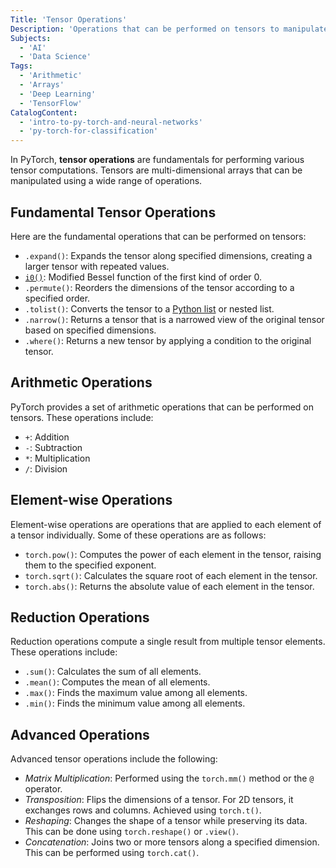 ```yaml
---
Title: 'Tensor Operations'
Description: 'Operations that can be performed on tensors to manipulate and transform their values.'
Subjects:
  - 'AI'
  - 'Data Science'
Tags:
  - 'Arithmetic'
  - 'Arrays'
  - 'Deep Learning'
  - 'TensorFlow'
CatalogContent:
  - 'intro-to-py-torch-and-neural-networks'
  - 'py-torch-for-classification'
---
```


In PyTorch, **tensor operations** are fundamentals for performing various tensor computations. Tensors are multi-dimensional arrays that can be manipulated using a wide range of operations.

## Fundamental Tensor Operations

Here are the fundamental operations that can be performed on tensors:

- `.expand()`: Expands the tensor along specified dimensions, creating a larger tensor with repeated values.
- [`i0()`](concepts/tensor-operations/terms/i0/i0.md): Modified Bessel function of the first kind of order 0.
- `.permute()`: Reorders the dimensions of the tensor according to a specified order.
- `.tolist()`: Converts the tensor to a [Python list](https://www.codecademy.com/resources/docs/python/lists) or nested list.
- `.narrow()`: Returns a tensor that is a narrowed view of the original tensor based on specified dimensions.
- `.where()`: Returns a new tensor by applying a condition to the original tensor.

## Arithmetic Operations

PyTorch provides a set of arithmetic operations that can be performed on tensors. These operations include:

- `+`: Addition
- `-`: Subtraction
- `*`: Multiplication
- `/`: Division

## Element-wise Operations

Element-wise operations are operations that are applied to each element of a tensor individually. Some of these operations are as follows:

- `torch.pow()`: Computes the power of each element in the tensor, raising them to the specified exponent.
- `torch.sqrt()`: Calculates the square root of each element in the tensor.
- `torch.abs()`: Returns the absolute value of each element in the tensor.

## Reduction Operations

Reduction operations compute a single result from multiple tensor elements. These operations include:

- `.sum()`: Calculates the sum of all elements.
- `.mean()`: Computes the mean of all elements.
- `.max()`: Finds the maximum value among all elements.
- `.min()`: Finds the minimum value among all elements.

## Advanced Operations

Advanced tensor operations include the following:

- _Matrix Multiplication_: Performed using the `torch.mm()` method or the `@` operator.
- _Transposition_: Flips the dimensions of a tensor. For 2D tensors, it exchanges rows and columns. Achieved using `torch.t()`.
- _Reshaping_: Changes the shape of a tensor while preserving its data. This can be done using `torch.reshape()` or `.view()`.
- _Concatenation_: Joins two or more tensors along a specified dimension. This can be performed using `torch.cat()`.
